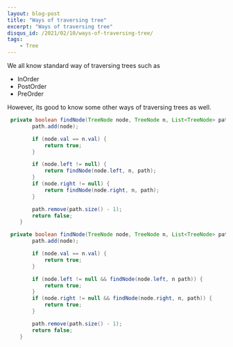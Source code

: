 ```yaml
---
layout: blog-post
title: "Ways of traversing tree"
excerpt: "Ways of traversing tree"
disqus_id: /2021/02/10/ways-of-traversing-tree/
tags:
    - Tree
---
```


We all know standard way of traversing trees such as 
* InOrder
* PostOrder
* PreOrder


However, its good to know some other ways of traversing trees as well.


```java
 private boolean findNode(TreeNode node, TreeNode n, List<TreeNode> path) {
        path.add(node);

        if (node.val == n.val) {
            return true;
        }

        if (node.left != null) {
            return findNode(node.left, n, path);
        }
        if (node.right != null) {
            return findNode(node.right, n, path);
        }

        path.remove(path.size() - 1);
        return false;
    }
```

```java
 private boolean findNode(TreeNode node, TreeNode n, List<TreeNode> path) {
        path.add(node);

        if (node.val == n.val) {
            return true;
        }

        if (node.left != null && findNode(node.left, n path)) {
            return true;
        }
        if (node.right != null && findNode(node.right, n, path)) {
            return true;
        }

        path.remove(path.size() - 1);
        return false;
    }
```
